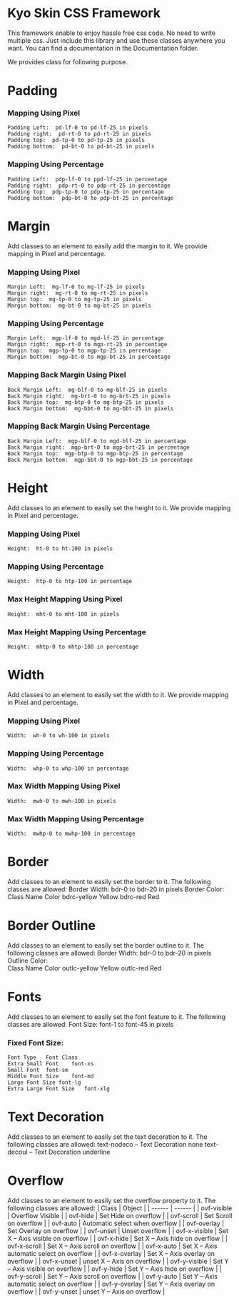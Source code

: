 # Kyo Skin CSS Framework
This framework enable to enjoy hassle free css code. No need to write multiple css. Just include this library and use these classes anywhere you want.
You can find a documentation in the Documentation folder.

We provides class for following purpose.
# Padding
### Mapping Using Pixel
	Padding Left:  pd-lf-0 to pd-lf-25 in pixels
	Padding right:  pd-rt-0 to pd-rt-25 in pixels
	Padding top:  pd-tp-0 to pd-tp-25 in pixels
	Padding bottom:  pd-bt-0 to pd-bt-25 in pixels

### Mapping Using Percentage
	Padding Left:  pdp-lf-0 to ppd-lf-25 in percentage
	Padding right:  pdp-rt-0 to pdp-rt-25 in percentage
	Padding top:  pdp-tp-0 to pdp-tp-25 in percentage
	Padding bottom:  pdp-bt-0 to pdp-bt-25 in percentage

# Margin
Add classes to an element to easily add the margin to it. We provide mapping in Pixel and percentage.
### Mapping Using Pixel
    Margin Left:  mg-lf-0 to mg-lf-25 in pixels
    Margin right:  mg-rt-0 to mg-rt-25 in pixels
    Margin top:  mg-tp-0 to mg-tp-25 in pixels
    Margin bottom:  mg-bt-0 to mg-bt-25 in pixels

### Mapping Using Percentage
    Margin Left:  mgp-lf-0 to mgd-lf-25 in percentage
    Margin right:  mgp-rt-0 to mgp-rt-25 in percentage
    Margin top:  mgp-tp-0 to mgp-tp-25 in percentage
    Margin bottom:  mgp-bt-0 to mgp-bt-25 in percentage

### Mapping Back Margin Using Pixel
    Back Margin Left:  mg-blf-0 to mg-blf-25 in pixels
    Back Margin right:  mg-brt-0 to mg-brt-25 in pixels
    Back Margin top:  mg-btp-0 to mg-btp-25 in pixels
    Back Margin bottom:  mg-bbt-0 to mg-bbt-25 in pixels

### Mapping Back Margin Using Percentage
    Back Margin Left:  mgp-blf-0 to mgd-blf-25 in percentage
    Back Margin right:  mgp-brt-0 to mgp-brt-25 in percentage
    Back Margin top:  mgp-btp-0 to mgp-btp-25 in percentage
    Back Margin bottom:  mgp-bbt-0 to mgp-bbt-25 in percentage

# Height
Add classes to an element to easily set the height to it. We provide mapping in Pixel and percentage.
### Mapping Using Pixel
    Height:  ht-0 to ht-100 in pixels
### Mapping Using Percentage
    Height:  htp-0 to htp-100 in percentage
### Max Height Mapping Using Pixel
    Height:  mht-0 to mht-100 in pixels

### Max Height Mapping Using Percentage
    Height:  mhtp-0 to mhtp-100 in percentage

# Width
Add classes to an element to easily set the width to it. We provide mapping in Pixel and percentage.
### Mapping Using Pixel
    Width:  wh-0 to wh-100 in pixels

### Mapping Using Percentage
    Width:  whp-0 to whp-100 in percentage

### Max Width Mapping Using Pixel
    Width:  mwh-0 to mwh-100 in pixels

### Max Width Mapping Using Percentage
    Width:  mwhp-0 to mwhp-100 in percentage

# Border
Add classes to an element to easily set the border to it.
The following classes are allowed:
    Border Width:  bdr-0 to bdr-20 in pixels
    Border Color:  
    Class Name	Color
    bdrc-yellow	Yellow
    bdrc-red	Red
	

# Border Outline
Add classes to an element to easily set the border outline to it.
The following classes are allowed:
    Border Width:  bdr-0 to bdr-20 in pixels
    Outline Color:  
    Class Name	Color
    outlc-yellow	Yellow
    outlc-red	Red

# Fonts
Add classes to an element to easily set the font feature to it.
The following classes are allowed:
    Font Size:  font-1 to font-45 in pixels

### Fixed Font Size: 
    Font Type	Font Class
    Extra Small Font	font-xs
    Small Font	font-sm
    Middle Font Size	font-md
    Large Font Size	font-lg
    Extra Large Font Size	font-xlg

# Text Decoration
Add classes to an element to easily set the text decoration to it.
The following classes are allowed:
text-nodeco – Text Decoration none
text-decoul – Text Decoration underline

# Overflow
Add classes to an element to easily set the overflow property to it.
The following classes are allowed:
| Class | Object |
| ------ | ------ |
| ovf-visible | Overflow Visible |
| ovf-hide | Set Hide on overflow |
| ovf-scroll | Set Scroll on overflow |
| ovf-auto | Automatic select when overflow |
| ovf-overlay | Set Overlay on overflow |
| ovf-unset | Unset overflow |
| ovf-x-visible | Set X – Axis visible on overflow |
| ovf-x-hide | Set X – Axis hide on overflow |
| ovf-x-scroll | Set X – Axis scroll on overflow |
| ovf-x-auto | Set X – Axis automatic select on overflow |
| ovf-x-overlay | Set X – Axis overlay on overflow |
| ovf-x-unset | unset X – Axis on overflow |
| ovf-y-visible | Set Y – Axis visible on overflow |
| ovf-y-hide | Set Y – Axis hide on overflow |
| ovf-y-scroll | Set Y – Axis scroll on overflow |
| ovf-y-auto | Set Y – Axis automatic select on overflow |
| ovf-y-overlay | Set Y – Axis overlay on overflow |
| ovf-y-unset | unset Y – Axis on overflow |